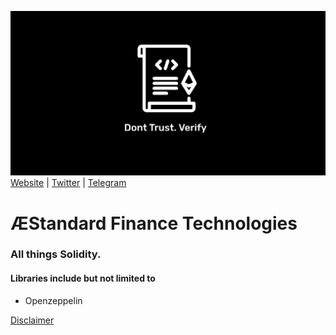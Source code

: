 ![GitHub Logo](/github1.png)
[Website](https://aestandard.finance) | [Twitter](https://twitter.com/aestandardfi) | [Telegram](https://t.me/aestandard)

# ÆStandard Finance Technologies

### All things Solidity.

#### Libraries include but not limited to
* Openzeppelin

[Disclaimer](https://github.com/aestandard/aestandard.pools/blob/main/Disclaimer.md)
